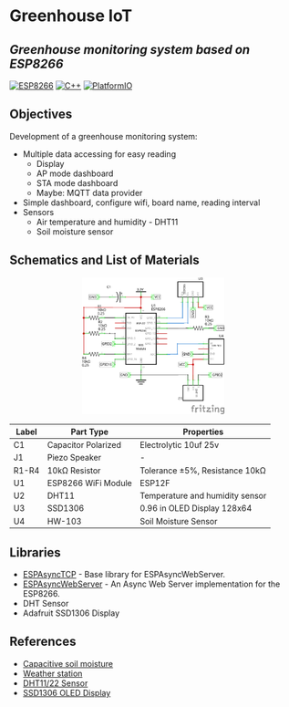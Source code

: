# Greenhouse IoT

## _Greenhouse monitoring system based on ESP8266_
[![ESP8266](https://img.shields.io/badge/ESP-8266-blue.svg)](https://github.com/esp8266/esp8266-wiki)
[![C++](https://img.shields.io/badge/C-++-blue.svg)]()
[![PlatformIO](https://img.shields.io/badge/Platform-IO-blue.svg)](https://platformio.org/)

## Objectives

Development of a greenhouse monitoring system:

* Multiple data accessing for easy reading
  * Display
  * AP mode dashboard
  * STA mode dashboard
  * Maybe: MQTT data provider
* Simple dashboard, configure wifi, board name, reading interval
* Sensors
  * Air temperature and humidity - DHT11
  * Soil moisture sensor

## Schematics and List of Materials

<p align="center">
  <img width="250" src="https://raw.githubusercontent.com/lgmarin/greenhouse_iot/main/img/schematics.png" alt="Schematics">
</p>

| Label | Part Type | Properties |
|-----|-----|---|
|C1|Capacitor Polarized|Electrolytic 10uf 25v|
|J1|Piezo Speaker|-|
|R1-R4|10kΩ Resistor|Tolerance ±5%, Resistance 10kΩ|
|U1|ESP8266 WiFi Module|ESP12F|
|U2|DHT11|Temperature and humidity sensor|
|U3|SSD1306|0.96 in OLED Display 128x64|
|U4|HW-103|Soil Moisture Sensor|

## Libraries

* [ESPAsyncTCP](https://github.com/me-no-dev/ESPAsyncTCP) - Base library for ESPAsyncWebServer.
* [ESPAsyncWebServer](https://github.com/me-no-dev/ESPAsyncWebServer) - An Async Web Server implementation for the ESP8266.
* DHT Sensor
* Adafruit SSD1306 Display


## References

* [Capacitive soil moisture](https://how2electronics.com/capacitive-soil-moisture-sensor-esp8266-esp32-oled-display/)
* [Weather station](https://www.engineersgarage.com/nodemcu-weather-station/)
* [DHT11/22 Sensor](https://randomnerdtutorials.com/esp8266-dht11dht22-temperature-and-humidity-web-server-with-arduino-ide/)
* [SSD1306 OLED Display](https://randomnerdtutorials.com/esp8266-0-96-inch-oled-display-with-arduino-ide/)